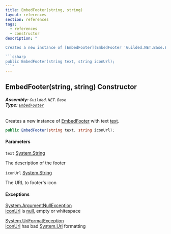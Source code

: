 ```yaml
---
title: EmbedFooter(string, string)
layout: references
section: references
tags:
  - references
  - constructor
description: "

Creates a new instance of [EmbedFooter](EmbedFooter 'Guilded.NET.Base.Embeds.EmbedFooter') with text [text](EmbedFooter.EmbedFooter(string,string)#Guilded.NET.Base.Embeds.EmbedFooter.EmbedFooter(string,string).text 'Guilded.NET.Base.Embeds.EmbedFooter.EmbedFooter(string, string).text').

```csharp
public EmbedFooter(string text, string iconUrl);
```"
---
```


## EmbedFooter(string, string) Constructor
###### **Assembly:** `Guilded.NET.Base`<br/>**Type:** [`EmbedFooter`](EmbedFooter 'Guilded.NET.Base.Embeds.EmbedFooter')

Creates a new instance of [EmbedFooter](EmbedFooter 'Guilded.NET.Base.Embeds.EmbedFooter') with text [text](EmbedFooter.EmbedFooter(string,string)#Guilded.NET.Base.Embeds.EmbedFooter.EmbedFooter(string,string).text 'Guilded.NET.Base.Embeds.EmbedFooter.EmbedFooter(string, string).text').

```csharp
public EmbedFooter(string text, string iconUrl);
```
#### Parameters

<a name='Guilded.NET.Base.Embeds.EmbedFooter.EmbedFooter(string,string).text'></a>

`text` [System.String](https://docs.microsoft.com/en-us/dotnet/api/System.String 'System.String')

The description of the footer

<a name='Guilded.NET.Base.Embeds.EmbedFooter.EmbedFooter(string,string).iconUrl'></a>

`iconUrl` [System.String](https://docs.microsoft.com/en-us/dotnet/api/System.String 'System.String')

The URL to footer's icon

#### Exceptions

[System.ArgumentNullException](https://docs.microsoft.com/en-us/dotnet/api/System.ArgumentNullException 'System.ArgumentNullException')  
[iconUrl](EmbedFooter.EmbedFooter(string,string)#Guilded.NET.Base.Embeds.EmbedFooter.EmbedFooter(string,string).iconUrl 'Guilded.NET.Base.Embeds.EmbedFooter.EmbedFooter(string, string).iconUrl') is [null](https://docs.microsoft.com/en-us/dotnet/csharp/language-reference/keywords/null 'https://docs.microsoft.com/en-us/dotnet/csharp/language-reference/keywords/null'), empty or whitespace

[System.UriFormatException](https://docs.microsoft.com/en-us/dotnet/api/System.UriFormatException 'System.UriFormatException')  
[iconUrl](EmbedFooter.EmbedFooter(string,string)#Guilded.NET.Base.Embeds.EmbedFooter.EmbedFooter(string,string).iconUrl 'Guilded.NET.Base.Embeds.EmbedFooter.EmbedFooter(string, string).iconUrl') has bad [System.Uri](https://docs.microsoft.com/en-us/dotnet/api/System.Uri 'System.Uri') formatting